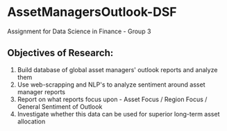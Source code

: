 # AssetManagersOutlook-DSF
Assignment for Data Science in Finance - Group 3 

## Objectives of Research:
1. Build database of global asset managers' outlook reports and analyze them
2. Use web-scrapping and NLP's to analyze sentiment around asset manager reports 
3. Report on what reports focus upon - Asset Focus / Region Focus / General Sentiment of Outlook 
4. Investigate whether this data can be used for superior long-term asset allocation
   
